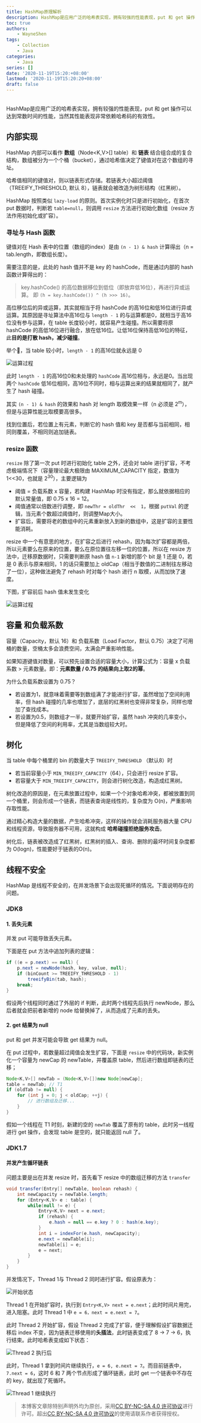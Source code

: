 ```yaml
---
title: HashMap原理解析
description: HashMap是应用广泛的哈希表实现，拥有较强的性能表现，put 和 get 操作可以达到常数时间的性能，当然其性能表现非常依赖哈希码的有效性。
toc: true
authors: 
    - WayneShen
tags: 
    - Collection
    - Java
categories: 
    - Java
series: []
date: '2020-11-19T15:20:+08:00'
lastmod: '2020-11-19T15:20:20+08:00'
draft: false
---
```


</br>
HashMap是应用广泛的哈希表实现，拥有较强的性能表现，put 和 get 操作可以达到常数时间的性能，当然其性能表现非常依赖哈希码的有效性。

<!--more-->


## 内部实现

HashMap 内部可以看作 **数组**（Node<K,V>[]  table）和 **链表** 结合组合成的复合结构，数组被分为一个个桶（bucket），通过哈希值决定了键值对在这个数组的寻址。

哈希值相同的键值对，则以链表形式存储。若链表大小超过阈值（TREEIFY_THRESHOLD, 默认 8），链表就会被改造为树形结构（红黑树）。

HashMap 按照类似 `lazy-load` 的原则。首次实例化时只是进行初始化，在首次 put 数据时，判断若 `table=null`，则调用 `resize` 方法进行初始化数组（resize 方法作用初始化或扩容）。

### 寻址与 Hash 函数

键值对在 Hash 表中的位置（数组的index）是由 ``(n - 1) & hash``  计算得出（n = tab.length，即数组长度）。

需要注意的是，此处的 hash 值并不是 key 的 hashCode，而是通过内部的 hash 函数计算得出的：

> key.hashCode() 的高位数据移位到低位（即放弃低16位），再进行异或运算。
> 即 ``(h = key.hashCode()) ^ (h >>> 16)``。

高位移位后的异或运算，其实就相当于将  hashCode  的高16位和低16位进行异或运算。其原因是寻址算法中高16位与 `length - 1` 的与运算都是0，就相当于高16位没有参与运算，在 table 长度较小时，就容易产生碰撞。所以需要将原 hashCode 的高低16位进行融合，放在低16位。让低16位保持高低16位的特征，此**目的是打散 hash，减少碰撞**。



举个🌰，当 table 较小时，`length - 1` 的高16位就永远是 0

![运算过程](../../../assets/HashMap原理解析/image-20201119160550156.png)


此时 `length - 1` 的高16位0和未处理的 `hashCode` 高16位相与，永远是0。当出现两个 `hashCode` 低16位相同，高16位不同时，相与运算出来的结果就相同了，就产生了 hash 碰撞。

其实 ``(n - 1) & hash`` 的效果和 hash 对 length 取模效果一样（n 必须是 2<sup>m</sup>），但是与运算性能比取模要高很多。

找到位置后，若位置上有元素，判断它的 hash 值和 key 是否都与当前相同，相同则覆盖，不相同则追加链表。



### resize 函数

`resize` 除了第一次 put 时进行初始化 table 之外，还会对 table 进行扩容，不考虑极端情况下（容量理论最大极限由 MAXIMUM_CAPACITY 指定，数值为 1<<30，也就是 2<sup>30</sup>），主要逻辑为

+ 阈值 = 负载系数 x 容量，若构建 HashMap 时没有指定，那么就依据相应的默认常量值，即 0.75 x 16 = 12。
+ 阈值通常以倍数进行调整，即 `newThr = oldThr  <<  1`，根据 `putVal` 的逻辑，当元素个数超过阈值时，则调整Map大小。
+ 扩容后，需要将老的数组中的元素重新放入到新的数组中，这是扩容的主要性能消耗。

resize 中一个有意思的地方，在扩容之后进行 rehash，因为每次扩容都是两倍，所以元素要么在原来的位置，要么在原位置往左移一位的位置，所以在 resize 方法中，迁移原数据时，只需要判断原 hash 值 `n-1` 新增的那个 bit 是 1 还是 0，若是 0 表示与原来相同，1 的话只需要加上 oldCap（相当于数值的二进制往左移动了一位），这种做法避免了 rehash 时对每个 hash 进行 n 取模，从而加快了速度。

下图，扩容前后 hash 值未发生变化

![运算过程](../../../assets/HashMap原理解析/image-20201119161908634.png)



## 容量 和负载系数

容量（Capacity，默认 16）和 负载系数（Load Factor，默认 0.75）决定了可用桶的数量，空桶太多会浪费空间，太满会严重影响性能。

如果知道键值对数量，可以预先设置合适的容量大小，计算公式为：容量 x 负载系数 > 元素数量。即：**元素数量 / 0.75 的结果向上取2的幂**。

为什么负载系数设置为 0.75？

+ 若设置为1，就意味着需要等到数组满了才能进行扩容，虽然增加了空间利用率，但 hash 碰撞的几率也增加了，底层的红黑树也变得非常复杂，同样也增加了查找成本。
+ 若设置为0.5，则数组才一半，就要开始扩容，虽然 hash 冲突的几率变小，但是降低了空间的利用率，尤其是当数组较大时。




## 树化

当 table 中每个桶里的 bin 的数量大于 `TREEIFY_THRESHOLD` （默认8）时

+ 若当前容量小于 `MIN_TREEIFY_CAPACITY`（64），只会进行 resize 扩容。
+ 若容量大于 `MIN_TREEIFY_CAPACITY`，则会进行树化改造，构造成红黑树。

树化改造的原因是，在元素放置过程中，如果一个个对象哈希冲突，都被放置到同一个桶里，则会形成一个链表，而链表查询是线性的，复杂度为 O(n)，严重影响存取性能。

通过精心构造大量的数据，产生哈希冲突，这样的操作就会消耗服务器大量 CPU 和线程资源，导致服务器不可用，这就构成 **哈希碰撞拒绝服务攻击**。

树化后，链表被改造成了红黑树，红黑树的插入、查询、删除的最坏时间复杂度都为 O(logn)，性能要好于链表的O(n)。




## 线程不安全

HashMap 是线程不安全的，在并发场景下会出现死循环的情况。下面说明存在的问题。

### JDK8

#### 1. 丢失元素

并发 put 可能导致丢失元素。

下面是在 put 方法中追加列表的逻辑：

```java
if ((e = p.next) == null) { 
    p.next = newNode(hash, key, value, null);
    if (binCount >= TREEIFY_THRESHOLD - 1) 
        treeifyBin(tab, hash);
    break;
}
```

假设两个线程同时通过了外层的 if 判断，此时两个线程先后执行 newNode，那么后者就会把前者新增的 node 给替换掉了，从而造成了元素的丢失。

#### 2. get 结果为 null

put 和 get 并发可能会导致 get 结果为 null。

在 put 过程中，若数量超过阈值会发生扩容，下面是 `resize` 中的代码块，新实例化一个容量为 newCap 的 newTable，并覆盖原 table，然后进行数组即链表的迁移；

```java
Node<K,V>[] newTab = (Node<K,V>[])new Node[newCap];
table = newTab; // T1
if (oldTab != null) {
    for (int j = 0; j < oldCap; ++j) {
        // 进行数组及迁移...
    }
}
```

假如一个线程在 T1 时刻，新建的空的 `newTab` 覆盖了原有的 table，此时另一线程进行 get 操作，会发现 table 是空的，就只能返回 null 了。

### JDK1.7

#### 并发产生循环链表

问题主要是出在并发 resize 时，首先看下 resize 中的数组迁移的方法 `transfer`

```java
void transfer(Entry[] newTable, boolean rehash) {  
    int newCapacity = newTable.length;  
    for (Entry<K,V> e : table) {  
        while(null != e) {  
            Entry<K,V> next = e.next;           
            if (rehash) {  
                e.hash = null == e.key ? 0 : hash(e.key);  
            }  
            int i = indexFor(e.hash, newCapacity);   
            e.next = newTable[i];  
            newTable[i] = e;  
            e = next;  
        } 
    }  
}  
```

并发情况下，Thread 1与 Thread 2 同时进行扩容。假设原表为：

![开始状态](../../../assets/HashMap原理解析/Snipaste_2020-11-19_16-36-01.png)


Thread 1 在开始扩容时，执行到 `Entry<K,V> next = e.next`；此时时间片用完，进入阻塞。此时 Thread 1 中 `e = 6，next = e.next = 7`。

此时 Thread 2 开始扩容，假设 Thread 2 完成了扩容，便于理解假设扩容数据迁移后 index 不变，因为链表迁移使用的**头插法**，此时链表变成了 8 -> 7 -> 6，执行结束。此时哈希表变成如下状态：

![Thread 2 执行后](../../../assets/HashMap原理解析/Snipaste_2020-11-19_16-31-39.png)

此时，Thread 1 拿到时间片继续执行，`e = 6, e.next = 7`。而目前链表中，`7.next = 6`，这时 6 和 7 两个节点形成了循环链表，此时 get 一个链表中不存在的 key，就出现了死循环。

![Thread 1 继续执行](../../../assets/HashMap原理解析/Snipaste_2020-11-19_16-32-06.png)






> 本博客文章除特别声明外均为原创，采用<a href="https://creativecommons.org/licenses/by-nc-sa/4.0/">CC BY-NC-SA 4.0 许可协议</a>进行许可。超出<a href="https://creativecommons.org/licenses/by-nc-sa/4.0/">CC BY-NC-SA 4.0 许可协议</a>的使用请联系作者获得授权。